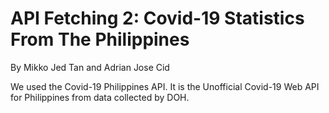 
# API Fetching 2: Covid-19 Statistics From The Philippines 
By Mikko Jed Tan and Adrian Jose Cid 

We used the Covid-19 Philippines API. It is the Unofficial Covid-19 Web API for Philippines from data collected by DOH.